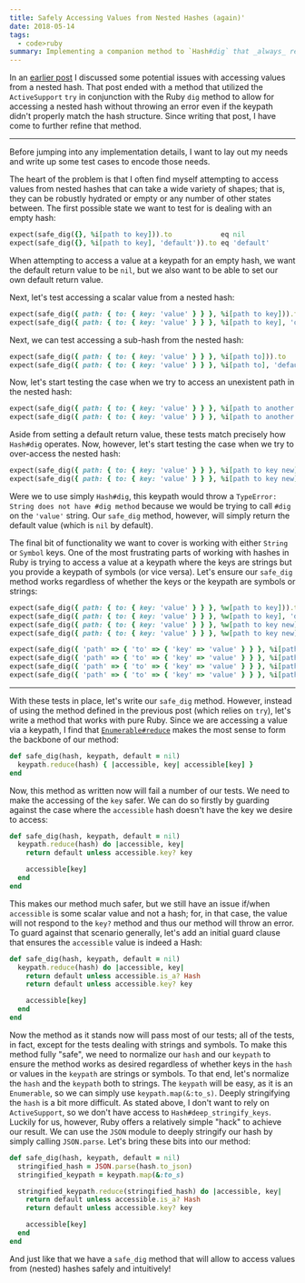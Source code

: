 ```yaml
---
title: Safely Accessing Values from Nested Hashes (again)'
date: 2018-05-14
tags:
  - code>ruby
summary: Implementing a companion method to `Hash#dig` that _always_ returns a value and _never_ throws an error and allows for a default return value.
---
```


In an [earlier post](http://fractaledmind.com/articles/accessing-values-from-nested-hashes/) I discussed some potential issues with accessing values from a nested hash. That post ended with a method that utilized the `ActiveSupport` `try` in conjunction with the Ruby `dig` method to allow for accessing a nested hash without throwing an error even if the keypath didn't properly match the hash structure. Since writing that post, I have come to further refine that method.

- - -

Before jumping into any implementation details, I want to lay out my needs and write up some test cases to encode those needs.

The heart of the problem is that I often find myself attempting to access values from nested hashes that can take a wide variety of shapes; that is, they can be robustly hydrated or empty or any number of other states between. The first possible state we want to test for is dealing with an empty hash:

~~~ruby
expect(safe_dig({}, %i[path to key])).to            eq nil
expect(safe_dig({}, %i[path to key], 'default')).to eq 'default'
~~~

When attempting to access a value at a keypath for an empty hash, we want the default return value to be `nil`, but we also want to be able to set our own default return value.

Next, let's test accessing a scalar value from a nested hash:

~~~ruby
expect(safe_dig({ path: { to: { key: 'value' } } }, %i[path to key])).to            eq 'value'
expect(safe_dig({ path: { to: { key: 'value' } } }, %i[path to key], 'default')).to eq 'value'
~~~

Next, we can test accessing a sub-hash from the nested hash:

~~~ruby
expect(safe_dig({ path: { to: { key: 'value' } } }, %i[path to])).to            eq { key: 'value' }
expect(safe_dig({ path: { to: { key: 'value' } } }, %i[path to], 'default')).to eq { key: 'value' }
~~~

Now, let's start testing the case when we try to access an unexistent path in the nested hash:

~~~ruby
expect(safe_dig({ path: { to: { key: 'value' } } }, %i[path to another key])).to            eq nil
expect(safe_dig({ path: { to: { key: 'value' } } }, %i[path to another key], 'default')).to eq 'default'
~~~

Aside from setting a default return value, these tests match precisely how `Hash#dig` operates. Now, however, let's start testing the case when we try to over-access the nested hash:

~~~ruby
expect(safe_dig({ path: { to: { key: 'value' } } }, %i[path to key new])).to            eq nil
expect(safe_dig({ path: { to: { key: 'value' } } }, %i[path to key new], 'default')).to eq 'default'
~~~

Were we to use simply `Hash#dig`, this keypath would throw a `TypeError: String does not have #dig method` because we would be trying to call `#dig` on the `'value'` string. Our `safe_dig` method, however, will simply return the default value (which is `nil` by default).

The final bit of functionality we want to cover is working with either `String` or `Symbol` keys. One of the most frustrating parts of working with hashes in Ruby is trying to access a value at a keypath where the keys are strings but you provide a keypath of symbols (or vice versa). Let's ensure our `safe_dig` method works regardless of whether the keys or the keypath are symbols or strings:

~~~ruby
expect(safe_dig({ path: { to: { key: 'value' } } }, %w[path to key])).to                eq 'value'
expect(safe_dig({ path: { to: { key: 'value' } } }, %w[path to key], 'default')).to     eq 'value'
expect(safe_dig({ path: { to: { key: 'value' } } }, %w[path to key new])).to            eq nil
expect(safe_dig({ path: { to: { key: 'value' } } }, %w[path to key new], 'default')).to eq 'default'

expect(safe_dig({ 'path' => { 'to' => { 'key' => 'value' } } }, %i[path to key])).to                eq 'value'
expect(safe_dig({ 'path' => { 'to' => { 'key' => 'value' } } }, %i[path to key], 'default')).to     eq 'value'
expect(safe_dig({ 'path' => { 'to' => { 'key' => 'value' } } }, %i[path to key new])).to            eq nil
expect(safe_dig({ 'path' => { 'to' => { 'key' => 'value' } } }, %i[path to key new], 'default')).to eq 'default'
~~~

- - -

With these tests in place, let's write our `safe_dig` method. However, instead of using the method defined in the previous post (which relies on `try`), let's write a method that works with pure Ruby. Since we are accessing a value via a keypath, I find that [`Enumerable#reduce`]() makes the most sense to form the backbone of our method:

~~~ruby
def safe_dig(hash, keypath, default = nil)
  keypath.reduce(hash) { |accessible, key| accessible[key] }
end
~~~

Now, this method as written now will fail a number of our tests. We need to make the accessing of the `key` safer. We can do so firstly by guarding against the case where the `accessible` hash doesn't have the key we desire to access:

~~~ruby
def safe_dig(hash, keypath, default = nil)
  keypath.reduce(hash) do |accessible, key|
    return default unless accessible.key? key

    accessible[key]
  end
end
~~~

This makes our method much safer, but we still have an issue if/when `accessible` is some scalar value and not a hash; for, in that case, the value will not respond to the `key?` method and thus our method will throw an error. To guard against that scenario generally, let's add an initial guard clause that ensures the `accessible` value is indeed a Hash:

~~~ruby
def safe_dig(hash, keypath, default = nil)
  keypath.reduce(hash) do |accessible, key|
    return default unless accessible.is_a? Hash
    return default unless accessible.key? key

    accessible[key]
  end
end
~~~

Now the method as it stands now will pass most of our tests; all of the tests, in fact, except for the tests dealing with strings and symbols. To make this method fully "safe", we need to normalize our `hash` and our `keypath` to ensure the method works as desired regardless of whether keys in the `hash` or values in the `keypath` are strings or symbols. To that end, let's normalize the `hash` and the `keypath` both to strings. The `keypath` will be easy, as it is an `Enumerable`, so we can simply use `keypath.map(&:to_s)`. Deeply stringifying the `hash` is a bit more difficult. As stated above, I don't want to rely on `ActiveSupport`, so we don't have access to `Hash#deep_stringify_keys`. Luckily for us, however, Ruby offers a relatively simple "hack" to achieve our result. We can use the `JSON` module to deeply stringify our hash by simply calling `JSON.parse`. Let's bring these bits into our method:

~~~ruby
def safe_dig(hash, keypath, default = nil)
  stringified_hash = JSON.parse(hash.to_json)
  stringified_keypath = keypath.map(&:to_s)

  stringified_keypath.reduce(stringified_hash) do |accessible, key|
    return default unless accessible.is_a? Hash
    return default unless accessible.key? key

    accessible[key]
  end
end
~~~

And just like that we have a `safe_dig` method that will allow to access values from (nested) hashes safely and intuitively!
